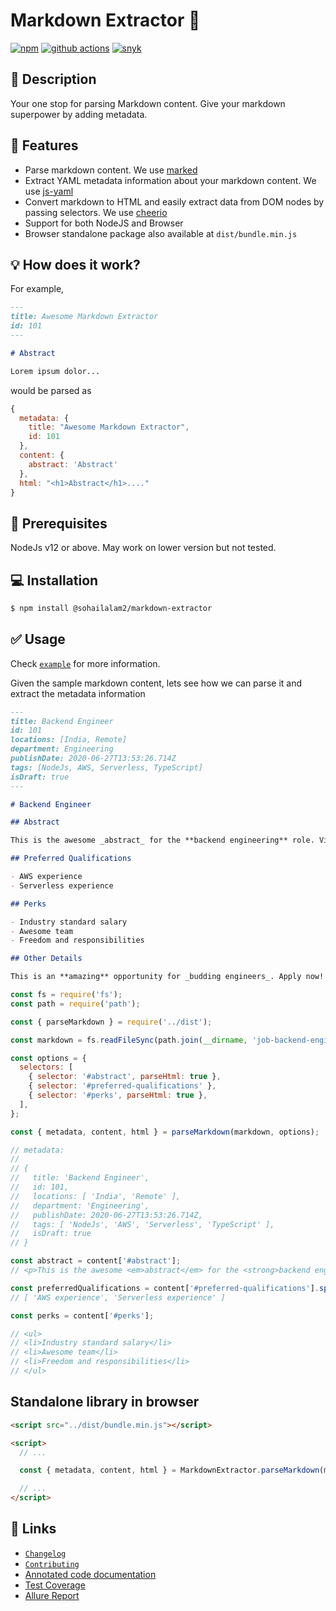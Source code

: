 # Markdown Extractor 🔣

[![npm](https://badgen.net/npm/v/@sohailalam2/markdown-extractor?icon=npm)](https://www.npmjs.com/package/@sohailalam2/markdown-extractor)
[![github actions](https://github.com/sohailalam2/markdown-extractor/workflows/Build%20&%20Test/badge.svg?branch=master)](https://github.com/sohailalam2/markdown-extractor/actions)
[![snyk](https://snyk.io/test/npm/@sohailalam2/markdown-extractor/badge.svg)](https://snyk.io/test/npm/@sohailalam2/markdown-extractor)

## 📝 Description

Your one stop for parsing Markdown content. Give your markdown superpower by adding metadata.

## 🔧 Features

- Parse markdown content. We use [marked](https://github.com/markedjs/marked)
- Extract YAML metadata information about your markdown content. We use [js-yaml](https://github.com/nodeca/js-yaml)
- Convert markdown to HTML and easily extract data from DOM nodes by passing selectors. We use [cheerio](https://github.com/cheeriojs/cheerio)
- Support for both NodeJS and Browser
- Browser standalone package also available at `dist/bundle.min.js`

## 💡 How does it work?

For example,

```md
---
title: Awesome Markdown Extractor
id: 101
---

# Abstract

Lorem ipsum dolor...
```

would be parsed as

```js
{
  metadata: {
    title: "Awesome Markdown Extractor",
    id: 101
  },
  content: {
    abstract: 'Abstract'
  },
  html: "<h1>Abstract</h1>...."
}
```

## 📝 Prerequisites

NodeJs v12 or above. May work on lower version but not tested.

## 💻 Installation

```bash
$ npm install @sohailalam2/markdown-extractor
```

## ✅ Usage

Check [`example`](./example) for more information.

Given the sample markdown content, lets see how we can parse it and extract the metadata information

```md
---
title: Backend Engineer
id: 101
locations: [India, Remote]
department: Engineering
publishDate: 2020-06-27T13:53:26.714Z
tags: [NodeJs, AWS, Serverless, TypeScript]
isDraft: true
---

# Backend Engineer

## Abstract

This is the awesome _abstract_ for the **backend engineering** role. Visit https://github.com to checkout our brand and some amazing content.

## Preferred Qualifications

- AWS experience
- Serverless experience

## Perks

- Industry standard salary
- Awesome team
- Freedom and responsibilities

## Other Details

This is an **amazing** opportunity for _budding engineers_. Apply now!!
```

```js
const fs = require('fs');
const path = require('path');

const { parseMarkdown } = require('../dist');

const markdown = fs.readFileSync(path.join(__dirname, 'job-backend-engineer.md'), 'utf8');

const options = {
  selectors: [
    { selector: '#abstract', parseHtml: true },
    { selector: '#preferred-qualifications' },
    { selector: '#perks', parseHtml: true },
  ],
};

const { metadata, content, html } = parseMarkdown(markdown, options);

// metadata:
//
// {
//   title: 'Backend Engineer',
//   id: 101,
//   locations: [ 'India', 'Remote' ],
//   department: 'Engineering',
//   publishDate: 2020-06-27T13:53:26.714Z,
//   tags: [ 'NodeJs', 'AWS', 'Serverless', 'TypeScript' ],
//   isDraft: true
// }

const abstract = content['#abstract'];
// <p>This is the awesome <em>abstract</em> for the <strong>backend engineering</strong> role. Visit <a href="https://github.com">https://github.com</a> to checkout our brand and some amazing content.</p>

const preferredQualifications = content['#preferred-qualifications'].split('\n');
// [ 'AWS experience', 'Serverless experience' ]

const perks = content['#perks'];

// <ul>
// <li>Industry standard salary</li>
// <li>Awesome team</li>
// <li>Freedom and responsibilities</li>
// </ul>
```

## Standalone library in browser

```html
<script src="../dist/bundle.min.js"></script>

<script>
  // ...

  const { metadata, content, html } = MarkdownExtractor.parseMarkdown(markdown, options);

  // ...
</script>
```

## 📌 Links

- [`Changelog`](./CHANGELOG.md)
- [`Contributing`](./CONTRIBUTING.md)
- [Annotated code documentation](https://sohailalam2.github.io/markdown-extractor/)
- [Test Coverage](https://sohailalam2.github.io/markdown-extractor/tests/coverage/lcov-report)
- [Allure Report](https://sohailalam2.github.io/markdown-extractor/tests/report)

